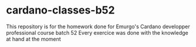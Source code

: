 # cardano-classes-b52
This repository is for the homework done for Emurgo's Cardano developper professional course batch 52
Every exercice was done with the knowledge at hand at the moment
